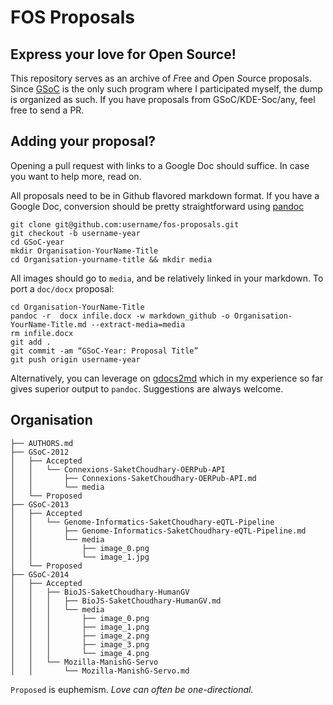 # FOS Proposals
## Express your love for Open Source!


This repository serves as an archive of *F*ree and *O*pen *S*ource proposals.
Since [GSoC](https://developers.google.com/open-source/soc/?csw=1) is the only such 
program where I participated myself, the dump is organized as such.
If you have proposals from GSoC/KDE-Soc/any, feel free to send a PR.


## Adding your proposal?

Opening a pull request with links to a Google Doc should suffice.
In case you want to help more, read on.


All proposals need to be in Github flavored markdown format.
If you have a Google Doc, conversion should be pretty straightforward
using [pandoc](http://johnmacfarlane.net/pandoc/README.html)



```
git clone git@github.com:username/fos-proposals.git
git checkout -b username-year
cd GSoC-year
mkdir Organisation-YourName-Title
cd Organisation-yourname-title && mkdir media
```

All images should go to `media`, and be relatively linked in your markdown.
To port a `doc/docx` proposal:

```
cd Organisation-YourName-Title
pandoc -r  docx infile.docx -w markdown_github -o Organisation-YourName-Title.md --extract-media=media
rm infile.docx
git add .
git commit -am “GSoC-Year: Proposal Title”
git push origin username-year
```

Alternatively, you can leverage on [gdocs2md](https://github.com/mangini/gdocs2md)
which in my experience so far gives superior output to `pandoc`.
Suggestions are always welcome.


## Organisation

```
├── AUTHORS.md
├── GSoC-2012
│   ├── Accepted
│   │   └── Connexions-SaketChoudhary-OERPub-API
│   │       ├── Connexions-SaketChoudhary-OERPub-API.md
│   │       └── media
│   └── Proposed
├── GSoC-2013
│   ├── Accepted
│   │   └── Genome-Informatics-SaketChoudhary-eQTL-Pipeline
│   │       ├── Genome-Informatics-SaketChoudhary-eQTL-Pipeline.md
│   │       └── media
│   │           ├── image_0.png
│   │           └── image_1.jpg
│   └── Proposed
├── GSoC-2014
│   ├── Accepted
│   │   ├── BioJS-SaketChoudhary-HumanGV
│   │   │   ├── BioJS-SaketChoudhary-HumanGV.md
│   │   │   └── media
│   │   │       ├── image_0.png
│   │   │       ├── image_1.png
│   │   │       ├── image_2.png
│   │   │       ├── image_3.png
│   │   │       └── image_4.png
│   │   └── Mozilla-ManishG-Servo
│   │       └── Mozilla-ManishG-Servo.md
```

`Proposed` is euphemism.
*Love can often be one-directional.*



